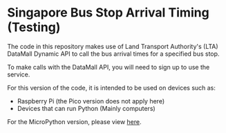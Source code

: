 # Singapore Bus Stop Arrival Timing (Testing)

The code in this repository makes use of Land Transport Authority's (LTA) DataMall Dynamic API to call the bus arrival times for a specified bus stop.

To make calls with the DataMall API, you will need to sign up to use the service.

For this version of the code, it is intended to be used on devices such as:

* Raspberry Pi (the Pico version does not apply here)
* Devices that can run Python (Mainly computers)

For the  MicroPython version, please view [here](https://github.com/TwelfthDoctor1/BusSvcDisplay-micropython).
